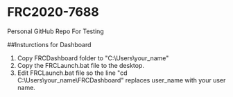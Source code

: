 # FRC2020-7688
Personal GitHub Repo For Testing

##Insturctions for Dashboard
1. Copy FRCDashboard folder to "C:\Users\your_name"
2. Copy the FRCLaunch.bat file to the desktop.
3. Edit FRCLaunch.bat file so the line "cd C:\Users\your_name\FRCDashboard" replaces user_name with your user name.
